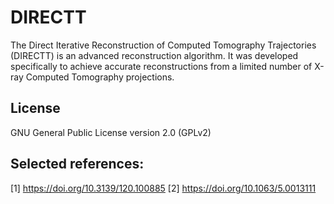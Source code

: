 # DIRECTT
The Direct Iterative Reconstruction of Computed Tomography Trajectories (DIRECTT) is an advanced reconstruction algorithm. It was developed specifically to achieve accurate reconstructions from a limited number of X-ray Computed Tomography projections.

## License

GNU General Public License version 2.0 (GPLv2)

## Selected references:

[1] https://doi.org/10.3139/120.100885
[2] https://doi.org/10.1063/5.0013111

